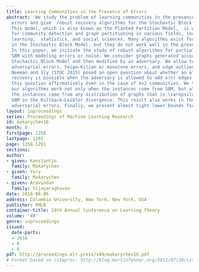 ```yaml
---
title: Learning Communities in the Presence of Errors
abstract: 'We study the problem of learning communities in the presence of modeling
  errors and give  robust recovery algorithms for the Stochastic Block Model (SBM).
  This model, which is also known as the Planted Partition Model,  is widely used
  for community detection and graph partitioning in various fields, including machine
  learning,  statistics, and social sciences. Many algorithms exist for learning communities
  in the Stochastic Block Model, but they do not work well in the presence of errors.
  In this paper, we initiate the study of robust algorithms for partial recovery in
  SBM with modeling errors or noise. We consider graphs generated according to the
  Stochastic Block Model and then modified by an adversary. We allow two types of
  adversarial errors, Feige—Kilian or monotone errors, and edge outlier errors. Mossel,
  Neeman and Sly (STOC 2015) posed an open question about whether an almost exact
  recovery is possible when the adversary is allowed to add o(n) edges. Our work answers
  this question affirmatively even in the case of k>2 communities. We then show that
  our algorithms work not only when the instances come from SBM, but also work when
  the instances come from any distribution of graphs that is \varepsilon m close to
  SBM in the Kullback—Leibler divergence. This result also works in the presence of
  adversarial errors. Finally, we present almost tight lower bounds for two communities. '
layout: inproceedings
series: Proceedings of Machine Learning Research
id: makarychev16
month: 0
firstpage: 1258
lastpage: 1291
page: 1258-1291
sections: 
author:
- given: Konstantin
  family: Makarychev
- given: Yury
  family: Makarychev
- given: Aravindan
  family: Vijayaraghavan
date: 2016-06-06
address: Columbia University, New York, New York, USA
publisher: PMLR
container-title: 29th Annual Conference on Learning Theory
volume: '49'
genre: inproceedings
issued:
  date-parts:
  - 2016
  - 6
  - 6
pdf: http://proceedings.mlr.press/v49/makarychev16.pdf
# Format based on citeproc: http://blog.martinfenner.org/2013/07/30/citeproc-yaml-for-bibliographies/
---
```

